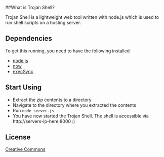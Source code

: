 ##What is Trojan Shell?

Trojan Shell is a lightweight web tool written with node.js which is used to run shell scripts on a hosting server. 

## Dependencies

To get this running, you need to have the following installed

* [node.js](http://nodejs.org/) 
* [now](http://nowjs.com/)
* [execSync](https://github.com/mgutz/execSync)

## Start Using

* Extract the zip contents to a directory
* Navigate to the directory where you extracted the contents
* Run `node server.js`
* You have now started the Trojan Shell. The shell is accessible via http://servers-ip-here:8000 :)

## License

[Creative Commons](http://creativecommons.org/licenses/by-nc-sa/3.0/)
